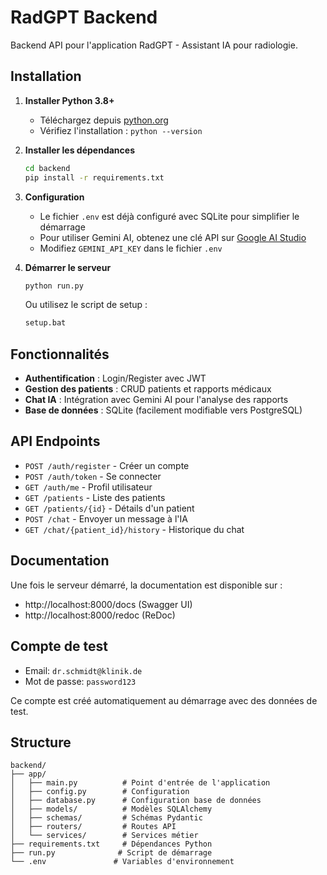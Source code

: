 # RadGPT Backend

Backend API pour l'application RadGPT - Assistant IA pour radiologie.

## Installation

1. **Installer Python 3.8+**
   - Téléchargez depuis [python.org](https://python.org)
   - Vérifiez l'installation : `python --version`

2. **Installer les dépendances**
   ```bash
   cd backend
   pip install -r requirements.txt
   ```

3. **Configuration**
   - Le fichier `.env` est déjà configuré avec SQLite pour simplifier le démarrage
   - Pour utiliser Gemini AI, obtenez une clé API sur [Google AI Studio](https://makersuite.google.com/app/apikey)
   - Modifiez `GEMINI_API_KEY` dans le fichier `.env`

4. **Démarrer le serveur**
   ```bash
   python run.py
   ```

   Ou utilisez le script de setup :
   ```bash
   setup.bat
   ```

## Fonctionnalités

- **Authentification** : Login/Register avec JWT
- **Gestion des patients** : CRUD patients et rapports médicaux
- **Chat IA** : Intégration avec Gemini AI pour l'analyse des rapports
- **Base de données** : SQLite (facilement modifiable vers PostgreSQL)

## API Endpoints

- `POST /auth/register` - Créer un compte
- `POST /auth/token` - Se connecter
- `GET /auth/me` - Profil utilisateur
- `GET /patients` - Liste des patients
- `GET /patients/{id}` - Détails d'un patient
- `POST /chat` - Envoyer un message à l'IA
- `GET /chat/{patient_id}/history` - Historique du chat

## Documentation

Une fois le serveur démarré, la documentation est disponible sur :
- http://localhost:8000/docs (Swagger UI)
- http://localhost:8000/redoc (ReDoc)

## Compte de test

- Email: `dr.schmidt@klinik.de`
- Mot de passe: `password123`

Ce compte est créé automatiquement au démarrage avec des données de test.

## Structure

```
backend/
├── app/
│   ├── main.py          # Point d'entrée de l'application
│   ├── config.py        # Configuration
│   ├── database.py      # Configuration base de données
│   ├── models/          # Modèles SQLAlchemy
│   ├── schemas/         # Schémas Pydantic
│   ├── routers/         # Routes API
│   └── services/        # Services métier
├── requirements.txt     # Dépendances Python
├── run.py              # Script de démarrage
└── .env               # Variables d'environnement
```
